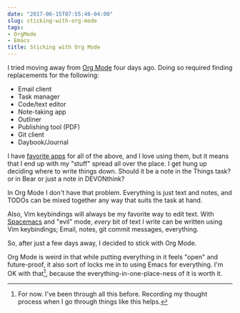 ```yaml
---
date: "2017-06-15T07:55:46-04:00"
slug: sticking-with-org-mode
tags:
- OrgMode
- Emacs
title: Sticking with Org Mode
---
```


I tried moving away from [Org Mode](https://orgmode.org) four days ago. Doing so required finding
replacements for the following:

- Email client
- Task manager
- Code/text editor
- Note-taking app
- Outliner
- Publishing tool (PDF)
- Git client
- Daybook/Journal

I have [favorite apps](https://baty.net/stuff-i-use/) for all of the above, and I love using them, but it
means that I end up with my "stuff" spread all over the place. I get hung up
deciding where to write things down. Should it be a note in the Things task?
or in Bear or just a note in DEVONthink? 

In Org Mode I don't have that problem. Everything is just text and notes, and
TODOs can be mixed together any way that suits the task at hand.

Also, Vim keybindings will always be my favorite way to edit text.
With [Spacemacs](http://spacemacs.org/) and "evil" mode, _every_ bit of text I write can be written
using Vim keybindings; Email, notes, git commit messages, everything.

So, after just a few days away, I decided to stick with Org Mode. 

Org Mode is weird in that while putting everything in it feels "open" and
future-proof, it also sort of locks me in to using Emacs for everything. I'm OK
with that[^fornow], because the everything-in-one-place-ness of it is worth it.

[^fornow]: For now. I've been through all this before. Recording my thought process when I go through things like this helps.
